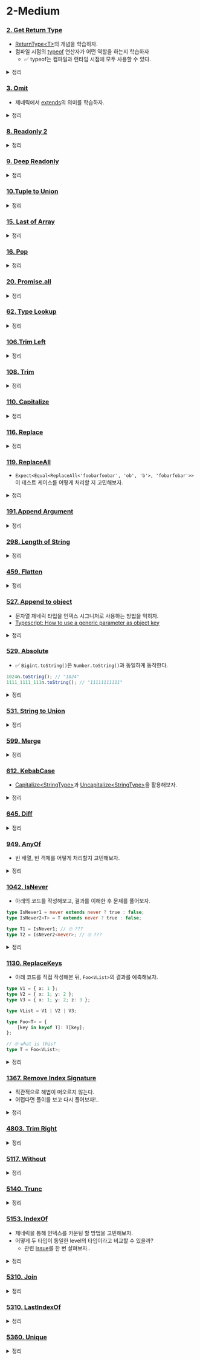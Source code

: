 # 2-Medium

### [2. Get Return Type](https://github.com/type-challenges/type-challenges/blob/main/questions/00002-medium-return-type/README.md)

- [ReturnType\<T\>](https://www.typescriptlang.org/ko/docs/handbook/utility-types.html#returntypetype)의 개념을 학습하자.
- 컴파일 시점의 [typeof](https://www.typescriptlang.org/docs/handbook/2/typeof-types.html) 연산자가 어떤 역할을 하는지 학습하자
  - ✅ typeof는 컴파일과 런타임 시점에 모두 사용할 수 있다.

<details>
<summary>정리</summary>

```ts
type MyReturnType<T> = T extends (...args: any[]) => infer R ? R : never;
```

</details>

### [3. Omit](https://github.com/type-challenges/type-challenges/blob/main/questions/00003-medium-omit/README.md)

- 제네릭에서 [extends](https://www.typescriptlang.org/docs/handbook/2/generics.html#generic-constraints)의 의미를 학습하자.

<details>
<summary>정리</summary>

```ts
type Exclude<T, K> = T extends K ? never : T;

type MyOmit<T, K extends keyof T> = {
	[key in Exclude<keyof T, K>]: T[key];
};
```

</details>

### [8. Readonly 2](https://github.com/type-challenges/type-challenges/blob/main/questions/00008-medium-readonly-2/README.md)

<details>
<summary>정리</summary>

```ts
type Exclude<T, K> = T extends K ? never : T;

type MyReadonly2<T, K extends keyof T = keyof T> = {
	readonly [key in K]: T[key];
} & { [key in Exclude<keyof T, K>]: T[key] };
```

</details>

### [9. Deep Readonly](https://github.com/type-challenges/type-challenges/blob/main/questions/00009-medium-deep-readonly/README.md)

<details>
<summary>정리</summary>

```ts
// // keyof empty object is never e.g) keyof {} = never
type DeepReadonly<T> = {
	readonly [key in keyof T]: keyof T[key] extends never
		? T[key]
		: DeepReadonly<T[key]>;
};
```

</details>

### [10.Tuple to Union](https://github.com/type-challenges/type-challenges/blob/main/questions/00010-medium-tuple-to-union/README.md)

<details>
<summary>정리</summary>

```ts
// T[number] returns all types of T (if T is array)
type TupleToUnion<T extends unknown[]> = T[number];
```

</details>

### [15. Last of Array](https://github.com/type-challenges/type-challenges/blob/main/questions/00015-medium-last/README.md)

<details>
<summary>정리</summary>

```ts
type Last<T extends any[]> = T extends [...infer Head, infer Tail]
	? Tail
	: never;
```

</details>

### [16. Pop](https://github.com/type-challenges/type-challenges/blob/main/questions/00016-medium-pop/README.md)

<details>
<summary>정리</summary>

```ts
type Pop<T extends any[]> = T extends [...infer Head, infer Tail]
	? [...Head]
	: never;
```

</details>

### [20. Promise.all](https://github.com/type-challenges/type-challenges/blob/main/questions/00020-medium-promise-all/README.md)

<details>
<summary>정리</summary>

```ts
declare function PromiseAll<T extends unknown[]>(
	values: readonly [...T],
): Promise<{
	[key in keyof T]: T[key] extends Promise<infer R> ? R : T[key];
}>;
```

</details>

### [62. Type Lookup](https://github.com/type-challenges/type-challenges/blob/main/questions/00062-medium-type-lookup/README.md)

<details>
<summary>정리</summary>

```ts
type LookUp<U extends { type: string }, T extends U['type']> = U extends {
	type: T;
}
	? U
	: never;
```

</details>

### [106.Trim Left](https://github.com/type-challenges/type-challenges/blob/main/questions/00106-medium-trimleft/README.md)

<details>
<summary>정리</summary>

```ts
type Empty = ' ' | '\n' | '\t';

type TrimLeft<S extends string> = S extends `${Empty}${infer R}`
	? TrimLeft<R>
	: S;
```

</details>

### [108. Trim](https://github.com/type-challenges/type-challenges/blob/main/questions/00108-medium-trim/README.md)

<details>
<summary>정리</summary>

```ts
type Empty = ' ' | '\n' | '\t';

type TrimLeft<T> = T extends `${Empty}${infer R}` ? TrimLeft<R> : T;
type TrimRight<T> = T extends `${infer R}${Empty}` ? TrimRight<R> : T;

type Trim<S extends string> = TrimLeft<TrimRight<S>>;
```

</details>

### [110. Capitalize](https://github.com/type-challenges/type-challenges/blob/main/questions/00110-medium-capitalize/README.md)

<details>
<summary>정리</summary>

<details>
<summary>정리</summary>

```ts
type MyCapitalize<S extends string> = S extends `${infer F}${infer T}`
	? `${Uppercase<F>}${T}`
	: '';
```

</details>

</details>

### [116. Replace](https://github.com/type-challenges/type-challenges/blob/main/questions/00116-medium-replace/README.md)

<details>
<summary>정리</summary>

```ts
type Replace<
	S extends string,
	From extends string,
	To extends string,
> = From extends ''
	? S
	: S extends `${infer Head}${From}${infer Tail}`
	? `${Head}${To}${Tail}`
	: S;
```

</details>

### [119. ReplaceAll](https://github.com/type-challenges/type-challenges/blob/main/questions/00119-medium-replaceall/README.md)

- `Expect<Equal<ReplaceAll<'foobarfoobar', 'ob', 'b'>, 'fobarfobar'>>` 이 테스트 케이스를 어떻게 처리할 지 고민해보자.

<details>
<summary>정리</summary>

```ts
type ReplaceAll<
	S extends string,
	From extends string,
	To extends string,
> = From extends ''
	? S
	: S extends `${infer Head}${From}${infer Tail}`
	? `${Head}${To}${ReplaceAll<`${Tail}`, From, To>}`
	: S;
```

</details>

### [191.Append Argument](https://github.com/type-challenges/type-challenges/blob/main/questions/00191-medium-append-argument/README.md)

<details>
<summary>정리</summary>

```ts
type AppendArgument<Fn extends (...args: any[]) => any, A> = Fn extends (
	...args: infer Args
) => infer R
	? (...args: [...Args, A]) => R
	: never;
```

</details>

### [298. Length of String](https://github.com/type-challenges/type-challenges/blob/main/questions/00298-medium-length-of-string/README.md)

<details>
<summary>정리</summary>

```ts
// if T extends string, T['length'] is number type and isn't length of string
type LengthOfArray<T extends unknown[]> = T['length'];

// recursively convert string to array recursively
// e.g) "Foo" => ["F", ...["o", ...["o"]]] => ["F","o","o"]
type StringToArray<T extends string> = T extends `${infer Head}${infer Tail}`
	? [Head, ...StringToArray<Tail>]
	: [];

type LengthOfString<S extends string> = LengthOfArray<StringToArray<S>>;
```

</details>

### [459. Flatten](https://github.com/type-challenges/type-challenges/blob/main/questions/00459-medium-flatten/README.md)

<details>
<summary>정리</summary>

```ts
type Flatten<T extends unknown[]> = T extends [infer Head, ...infer Rest]
	? Head extends unknown[]
		? [...Flatten<Head>, ...Flatten<Rest>]
		: [Head, ...Flatten<Rest>]
	: [];
```

</details>

### [527. Append to object](https://github.com/type-challenges/type-challenges/blob/main/questions/00527-medium-append-to-object/README.md)

- 문자열 제네릭 타입을 인덱스 시그니처로 사용하는 방법을 익히자.
- [Typescript: How to use a generic parameter as object key](https://stackoverflow.com/questions/56419558/typescript-how-to-use-a-generic-parameter-as-object-key)

<details>
<summary>정리</summary>

```ts
type AppendToObject<T extends object, U extends string, V extends unknown> = {
	[key in keyof T | U]: key extends keyof T ? T[key] : V;
};
```

</details>

### [529. Absolute](https://github.com/type-challenges/type-challenges/blob/main/questions/00529-medium-absolute/README.md)

- ✅ `Bigint.toString()`은 `Number.toString()`과 동일하게 동작한다.

```js
1024n.toString(); // "1024"
1111_1111_111n.toString(); // "11111111111"
```

<details>
<summary>정리</summary>

```ts
type Absolute<T extends number | string | bigint> = `${T}` extends `-${infer R}`
	? R
	: `${T}`;
```

</details>

### [531. String to Union](https://github.com/type-challenges/type-challenges/blob/main/questions/00531-medium-string-to-union/README.md)

<details>
<summary>정리</summary>

```ts
type StringToUnion<T extends string> = T extends `${infer Head}${infer Rest}`
	? Head | StringToUnion<Rest>
	: never;
```

</details>

### [599. Merge](https://github.com/type-challenges/type-challenges/blob/main/questions/00599-medium-merge/README.md)

<details>
<summary>정리</summary>

```ts
type Merge<F extends object, S extends object> = {
	[key in keyof F | keyof S]: key extends keyof S
		? S[key]
		: key extends keyof F
		? F[key]
		: never;
};
```

</details>

### [612. KebabCase](https://github.com/type-challenges/type-challenges/blob/main/questions/00612-medium-kebabcase/README.md)

- [Capitalize\<StringType>](https://www.typescriptlang.org/docs/handbook/2/template-literal-types.html#capitalizestringtype)과 [Uncapitalize\<StringType>](https://www.typescriptlang.org/docs/handbook/2/template-literal-types.html#uncapitalizestringtype)을 활용해보자.

<details>
<summary>정리</summary>

```ts
type KebabCase<S extends string> = S extends `${infer Head}${infer Rest}`
	? Rest extends Uncapitalize<Rest>
		? `${Uncapitalize<Head>}${KebabCase<Rest>}`
		: `${Uncapitalize<Head>}-${KebabCase<Rest>}`
	: S;
```

</details>

### [645. Diff](https://github.com/type-challenges/type-challenges/blob/main/questions/00645-medium-diff/README.md)

<details>
<summary>정리</summary>

```ts
// prettier-ignore
type Diff<O extends object, O1 extends object> = {
	[key in | Exclude<keyof O, keyof O1> | Exclude<keyof O1, keyof O>]: key extends keyof O
		? O[key] 
		: key extends keyof O1 ? O1[key]: never;
};
```

</details>

### [949. AnyOf](https://github.com/type-challenges/type-challenges/blob/main/questions/00949-medium-anyof/README.md)

- 빈 배열, 빈 객체를 어떻게 처리할지 고민해보자.

<details>
<summary>정리</summary>

- `never[]`은 빈 배열을 의미한다.
- `{[key:string]:never}`은 빈 객체를 의미한다.

```ts
type Falsy =
	| 0
	| ''
	| false
	| undefined
	| null
	| never[]
	| { [key: string]: never };

type IsNotFalsy<T> = T extends Falsy ? false : true;

type AnyOf<T extends any[]> = T extends [infer Head, ...infer Rest]
	? IsNotFalsy<Head> extends true
		? true
		: AnyOf<Rest>
	: false;
```

</details>

### [1042. IsNever](https://github.com/type-challenges/type-challenges/blob/main/questions/01042-medium-isnever/README.md)

- 아래의 코드를 작성해보고, 결과를 이해한 후 문제를 풀어보자.

```ts
type IsNever1 = never extends never ? true : false;
type IsNever2<T> = T extends never ? true : false;

type T1 = IsNever1; // 🙄 ???
type T2 = IsNever2<never>; // 🙄 ???
```

<details>
<summary>정리</summary>

- `T1`과 `T2` 타입의 결과가 모두 true일 것 같지만, `T2`는 `never` 타입이 할당된다.
- 관련 [Issue](https://github.com/microsoft/TypeScript/issues/31751#issuecomment-498526919)를 확인해보자.

```ts
type IsNever<T> = [T] extends [never] ? true : false;
```

</details>

### [1130. ReplaceKeys](https://github.com/type-challenges/type-challenges/blob/main/questions/01130-medium-replacekeys/README.md)

- 아래 코드를 직접 작성해본 뒤, `Foo<VList>`의 결과를 예측해보자.

```ts
type V1 = { x: 1 };
type V2 = { x: 1; y: 2 };
type V3 = { x: 1; y: 2; z: 3 };

type VList = V1 | V2 | V3;

type Foo<T> = {
	[key in keyof T]: T[key];
};

// 🙄 what is this?
type T = Foo<VList>;
```

<details>
<summary>정리</summary>

- `Foo<VList>`는 `Foo<V1> | Foo<V2> | Foo<V3>`로 평가된다.

```ts
type ReplaceKeys<U, T, Y> = {
	[key in keyof U]: key extends T
		? key extends keyof Y
			? Y[key]
			: never
		: U[key];
};
```

</details>

### [1367. Remove Index Signature](https://github.com/type-challenges/type-challenges/blob/main/questions/01367-medium-remove-index-signature/README.md)

- 직관적으로 해법이 떠오르지 않는다.
- 어렵다면 풀이를 보고 다시 풀어보자!..

<details>
<summary>정리</summary>

```ts
type RemoveIndexSignature<T extends object> = {
	[key in keyof T as key extends `${infer S}` ? S : never]: T[key];
};
```

</details>

### [4803. Trim Right](https://github.com/type-challenges/type-challenges/blob/main/questions/04803-medium-trim-right/README.md)

<details>
<summary>정리</summary>

```ts
type TrimMatch = `\n` | `\t` | ' ';

type TrimRight<S extends string> = S extends `${infer R}${TrimMatch}`
	? TrimRight<`${R}`>
	: S;
```

</details>

### [5117. Without](https://github.com/type-challenges/type-challenges/blob/main/questions/05117-medium-without/README.md)

<details>
<summary>정리</summary>

```ts
type ToUnion<T> = T extends unknown[] ? T[number] : T;

type Without<T extends unknown[], U> = T extends [infer F, ...infer R]
	? F extends ToUnion<U>
		? Without<R, U>
		: [F, ...Without<R, U>]
	: [];
```

</details>

### [5140. Trunc](https://github.com/type-challenges/type-challenges/blob/main/questions/05140-medium-trunc/README.md)

<details>
<summary>정리</summary>

```ts
type Trunc<T extends number | string> = `${T}` extends `${infer F}.${infer L}`
	? F
	: `{T}`;
```

</details>

### [5153. IndexOf](https://github.com/type-challenges/type-challenges/blob/main/questions/05153-medium-indexof/README.md)

- 제네릭을 통해 인덱스를 카운팅 할 방법을 고민해보자.
- 어떻게 두 타입이 동일한 level의 타입이라고 비교할 수 있을까?
  - 관련 [Issue](https://github.com/microsoft/TypeScript/issues/27024)를 한 번 살펴보자..

<details>
<summary>정리</summary>

```ts
type Equal<X, Y> = (<T>() => T extends X ? 1 : 2) extends <T>() => T extends Y
	? 1
	: 2
	? true
	: false;

type IndexOf<T extends unknown[], U, L extends unknown[] = []> = T extends [
	infer HEAD,
	...infer REST,
]
	? Equal<HEAD, U> extends true
		? L['length']
		: IndexOf<REST, U, [...L, 0]>
	: -1;
```

</details>

### [5310. Join](https://github.com/type-challenges/type-challenges/blob/main/questions/05310-medium-join/README.md)

<details>
<summary>정리</summary>

```ts
type Join<T extends unknown[], U extends number | string> = T extends [infer HEAD extends string | number, ...infer REST]
  ? REST extends []
    ? HEAD
    : `${HEAD}${U}${Join<REST, U>}`
  : never
```

</details>

### [5310. LastIndexOf](https://github.com/type-challenges/type-challenges/blob/main/questions/05317-medium-lastindexof/README.md)

<details>
<summary>정리</summary>

```ts
type Equal<X, Y> = (<T>() => T extends X ? 1 : 2) extends <T>() => T extends Y
	? 1
	: 2
	? true
	: false;

type LastIndexOf<T extends unknown[], U> = T extends [...infer REST, infer TAIL]
	? Equal<TAIL, U> extends true
		? REST['length']
		: LastIndexOf<REST, U>
	: -1;
```

</details>

### [5360. Unique](https://github.com/type-challenges/type-challenges/blob/main/questions/05360-medium-unique/README.md)

<details>
<summary>정리</summary>

```ts
type Include<T extends unknown[], U> = T extends [infer HEAD, ...infer REST]
	? Equal<HEAD, U> extends true
		? true
		: Include<REST, U>
	: false;

type Unique<T extends unknown, U extends unknown[] = []> = T extends [
	infer HEAD,
	...infer REST,
]
	? Include<U, HEAD> extends true
		? Unique<REST, U>
		: Unique<REST, [...U, HEAD]>
	: U;
```

</details>
